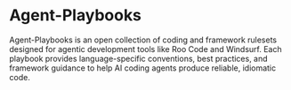 # Agent-Playbooks
Agent-Playbooks is an open collection of coding and framework rulesets designed for agentic development tools like Roo Code and Windsurf. Each playbook provides language-specific conventions, best practices, and framework guidance to help AI coding agents produce reliable, idiomatic code.
